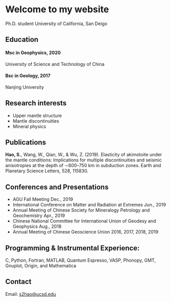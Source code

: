 # Welcome to my website
Ph.D. student
University of California, San Deigo

## Education
#### Msc in Geophysics, 2020 
University of Science and Technology of China
#### Bsc in Geology, 2017
Nanjing University

## Research interests
- Upper mantle structure
- Mantle discontinuities
- Mineral physics

## Publications
**Hao, S.**, Wang, W., Qian, W., & Wu, Z. (2019). Elasticity of akimotoite under the mantle conditions:  Implications for multiple discontinuities and seismic anisotropies at the depth of ∼600–750 km in subduction  zones. Earth and Planetary Science Letters, 528, 115830. 

## Conferences and Presentations
- AGU Fall Meeting Dec., 2019 
- International Conference on Matter and Radiation at Extremes Jun., 2019 
- Annual Meeting of Chinese Society for Mineralogy Petrology and Geochemistry Apr., 2019 
- Chinese National Committee for International Union of Geodesy and Geophysics Aug., 2018 
- Annual Meeting of Chinese Geoscience Union 2016, 2017, 2018, 2019

## Programming & Instrumental Experience: 
C, Python, Fortran, MATLAB, Quantum Espresso, VASP, Phonopy, GMT, Gnuplot, Origin, and Mathematica

## Contact
Email: <s2hao@ucsd.edu>

